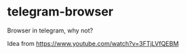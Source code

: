 # telegram-browser
Browser in telegram, why not?

Idea from https://www.youtube.com/watch?v=3FTjLVfQEBM
